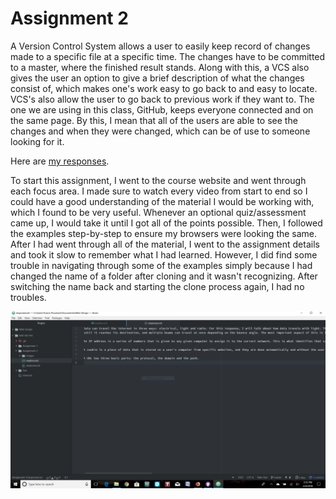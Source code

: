# Assignment 2

A Version Control System allows a user to easily keep record of changes made to a specific file at a specific time. The changes have to be committed to a master, where the finished result stands. Along with this, a VCS also gives the user an option to give a brief description of what the changes consist of, which makes one's work easy to go back to and easy to locate. VCS's also allow the user to go back to previous work if they want to. The one we are using in this class, GitHub, keeps everyone connected and on the same page. By this, I mean that all of the users are able to see the changes and when they were changed, which can be of use to someone looking for it.

Here are [my responses](./responses.txt).

To start this assignment, I went to the course website and went through each focus area. I made sure to watch every video from start to end so I could have a good understanding of the material I would be working with, which I found to be very useful. Whenever an optional quiz/assessment came up, I would take it until I got all of the points possible. Then, I followed the examples step-by-step to ensure my browsers were looking the same. After I had went through all of the material, I went to the assignment details and took it slow to remember what I had learned. However, I did find some trouble in navigating through some of the examples simply because I had changed the name of a folder after cloning and it wasn't recognizing. After switching the name back and starting the clone process again, I had no troubles.

![screenshot](./images/screenshot.png)
